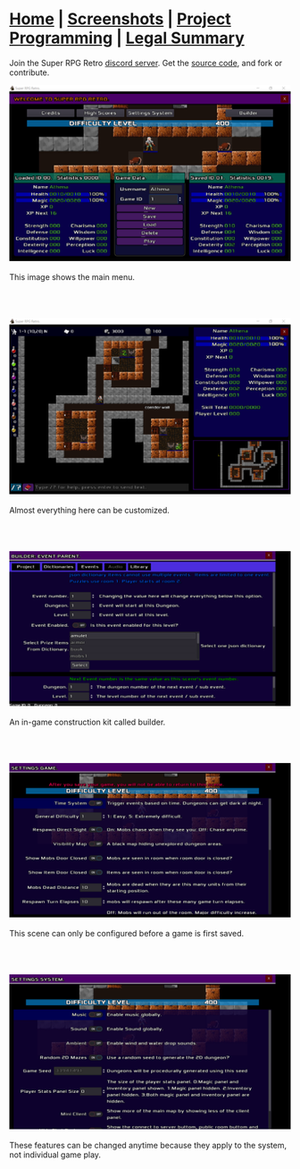 # [Home]() | [Screenshots](screenshots.md) | [Project Programming](project-programming.md) | [Legal Summary](legal-summary.md)

Join the Super RPG Retro [discord server](https://discord.gg/b8damxvwX8). Get the [source code](https://github.com/Super-RPG-Retro/Super-RPG-Retro), and fork or contribute.

![This image shows the main menu.](./images/main_menu_scene.png)
<br/><br/>
This image shows the main menu.
<br/><br/><br/><br/>

![Almost everything here can be customized.](./images/game_world_large_map.png)
<br/><br/>
Almost everything here can be customized.
<br/><br/><br/><br/>

![An in-game construction kit called builder.](./images/builder_event_parent.png)
<br/><br/>
An in-game construction kit called builder.
<br/><br/><br/><br/>

![This scene can only be configured before a game is first saved.](./images/settings_game.png)
<br/><br/>
This scene can only be configured before a game is first saved.
<br/><br/><br/><br/>

![These features can be changed anytime because they apply to the system, not individual game play.](./images/settings_system.png)
<br/><br/>
These features can be changed anytime because they apply to the system, not individual game play.